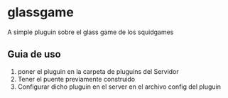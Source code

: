 # glassgame
 A simple pluguin sobre el glass game de los squidgames

## Guia de uso
1. poner el pluguin en la carpeta de pluguins del Servidor
2. Tener el puente previamente construido
3. Configurar dicho pluguin en el server en el archivo config del pluguin 